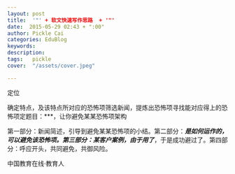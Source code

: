 ```yaml
---
layout: post  
title:  '"' + 软文快速写作思路  + '"'
date:  2015-05-29 02:43 + ":00" 
author: Pickle Cai  
categories: EduBlog  
keywords: 
description:   
tags:	pickle   
cover:  "/assets/cover.jpeg"  

---  
```

    
定位

确定特点，及该特点所对应的恐怖项筛选新闻，提炼出恐怖项寻找能对应得上的恐怖项定题目：***，让你避免某某恐怖项架构

第一部分：新闻简述，引导到避免某某恐怖项的小结。第二部分：***是如何运作的，可以避免该恐怖项。第三部分：某客户案例，由于用了***，于是成功避过了。第四部分：呼应开头，共同避免，共御风险。

		    
 中国教育在线·教育人

